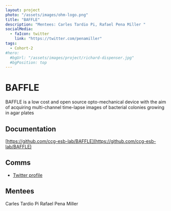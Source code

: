 ```yaml
---
layout: project
photo: "/assets/images/ohm-logo.png"
title: "BAFFLE"
description: "Mentees: Carles Tardio Pi, Rafael Pena Miller "
socialMedia:
  - faIcon: twitter
    link: "https://twitter.com/penamiller"
tags:
  - Cohort-2
#hero:
  #bgUrl: "/assets/images/project/richard-dispenser.jpg"
  #bgPosition: top
---
```


# BAFFLE

BAFFLE is a low cost and open source opto-mechanical device with the aim of acquiring multi-channel time-lapse images of bacterial colonies growing in agar plates

## Documentation

[https://github.com/ccg-esb-lab/BAFFLE](https://github.com/ccg-esb-lab/BAFFLE)

## Comms

- [Twitter profile](https://twitter.com/penamiller)


## Mentees
Carles Tardio Pi
Rafael Pena Miller
